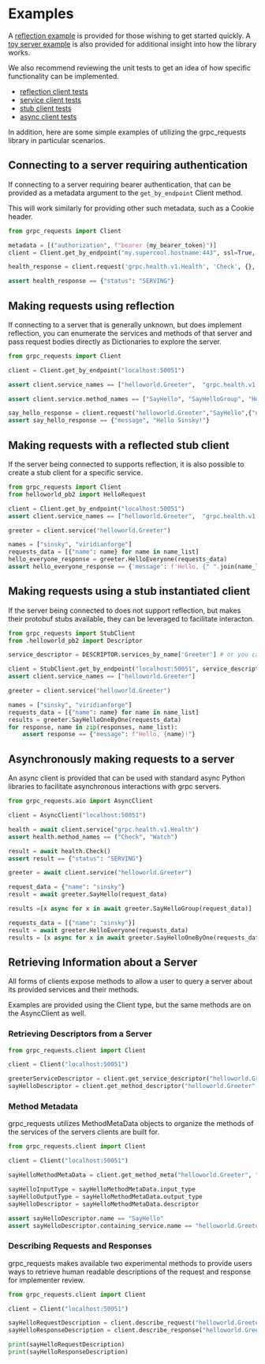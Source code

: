 # Examples

A [reflection example](./helloworld_reflection.py) is provided for those wishing to get started quickly.
A [toy server example](./helloworld_server.py) is also provided for additional insight into how the library works.

We also recommend reviewing the unit tests to get an idea of how specific functionality
can be implemented.

- [reflection client tests](../tests/reflection_client_test.py)
- [service client tests](../tests/service_client_test.py)
- [stub client tests](../tests/stub_client_test.py)
- [async client tests](../tests/async_reflection_client_test.py)

In addition, here are some simple examples of utilizing the grpc_requests library
in particular scenarios.

## Connecting to a server requiring authentication

If connecting to a server requiring bearer authentication, that can be provided
as a metadata argument to the `get_by_endpoint` Client method.

This will work similarly for providing other such metadata, such as a Cookie
header.

```python
from grpc_requests import Client

metadata = [("authorization", f"bearer {my_bearer_token}")]
client = Client.get_by_endpoint("my.supercool.hostname:443", ssl=True, metadata=metadata)

health_response = client.request('grpc.health.v1.Health', 'Check', {}, metadata=metadata)

assert health_response == {"status": "SERVING"}
```

## Making requests using reflection

If connecting to a server that is generally unknown, but does implement
reflection, you can enumerate the services and methods of that server and
pass request bodies directly as Dictionaries to explore the server.

```python
from grpc_requests import Client

client = Client.get_by_endpoint("localhost:50051")

assert client.service_names == ["helloworld.Greeter",  "grpc.health.v1.Health"]

assert client.service.method_names == ["SayHello", "SayHelloGroup", "HelloEveryone", "SayHelloOneByOne"]

say_hello_response = client.request("helloworld.Greeter","SayHello",{"name": "sinsky"})
assert say_hello_response == {"message", "Hello Sinsky!"}
```

## Making requests with a reflected stub client

If the server being connected to supports reflection, it is also possible to
create a stub client for a specific service.

```python
from grpc_requests import Client
from helloworld_pb2 import HelloRequest

client = Client.get_by_endpoint("localhost:50051")
assert client.service_names == ["helloworld.Greeter",  "grpc.health.v1.Health"]

greeter = client.service("helloworld.Greeter")

names = ["sinsky", "viridianforge"]
requests_data = [{"name": name} for name in name_list]
hello_everyone_response = greeter.HelloEveryone(requests_data)
assert hello_everyone_response == {'message': f'Hello, {" ".join(name_list)}!'}
```

## Making requests using a stub instantiated client

If the server being connected to does not support reflection, but makes their
protobuf stubs available, they can be leveraged to facilitate interacton.

```python
from grpc_requests import StubClient
from .helloworld_pb2 import Descriptor

service_descriptor = DESCRIPTOR.services_by_name['Greeter'] # or you can just use _GREETER

client = StubClient.get_by_endpoint("localhost:50051", service_descriptors=[service_descriptor,])
assert client.service_names == ["helloworld.Greeter"]

greeter = client.service("helloworld.Greeter")

names = ["sinsky", "viridianforge"]
requests_data = [{"name": name} for name in name_list]
results = greeter.SayHelloOneByOne(requests_data)
for response, name in zip(responses, name_list):
    assert response == {"message": f"Hello, {name}!"}
```

## Asynchronously making requests to a server

An async client is provided that can be used with standard async Python libraries
to facilitate asynchronous interactions with grpc servers.

```python
from grpc_requests.aio import AsyncClient

client = AsyncClient("localhost:50051")

health = await client.service("grpc.health.v1.Health")
assert health.method_names == ("Check", "Watch")

result = await health.Check()
assert result == {"status": "SERVING"}

greeter = await client.service("helloworld.Greeter")

request_data = {"name": "sinsky"}
result = await greeter.SayHello(request_data)

results =[x async for x in await greeter.SayHelloGroup(request_data)] 

requests_data = [{"name": "sinsky"}]
result = await greeter.HelloEveryone(requests_data)
results = [x async for x in await greeter.SayHelloOneByOne(requests_data)]  
```

## Retrieving Information about a Server

All forms of clients expose methods to allow a user to query a server about its
provided services and their methods.

Examples are provided using the Client type, but the same methods are on the
AsyncClient as well.

### Retrieving Descriptors from a Server

```python
from grpc_requests.client import Client

client = Client("localhost:50051")

greeterServiceDescriptor = client.get_service_descriptor("helloworld.Greeter")
sayHelloDescriptor = client.get_method_descriptor("helloworld.Greeter","SayHello")
```

### Method Metadata

grpc_requests utilizes MethodMetaData objects to organize the methods of the
services of the servers clients are built for.

```python
from grpc_requests.client import Client

client = Client("localhost:50051")

sayHelloMethodMetaData = client.get_method_meta("helloworld.Greeter", "SayHello")

sayHelloInputType = sayHelloMethodMetaData.input_type
sayHelloOutputType = sayHelloMethodMetaData.output_type
sayHelloDescriptor = sayHelloMethodMetaData.descriptor

assert sayHelloDescriptor.name == "SayHello"
assert sayHelloDescriptor.containing_service.name == "helloworld.Greeter"
```

### Describing Requests and Responses

grpc_requests makes available two experimental methods to provide users ways
to retrieve human readable descriptions of the request and response for implementer
review.

```python
from grpc_requests.client import Client

client = Client("localhost:50051")

sayHelloRequestDescription = client.describe_request("helloworld.Greeter", "SayHello")
sayHelloResponseDescription = client.describe_response("helloworld.Greeter", "SayHello")

print(sayHelloRequestDescription)
print(sayHelloResponseDescription)
```
